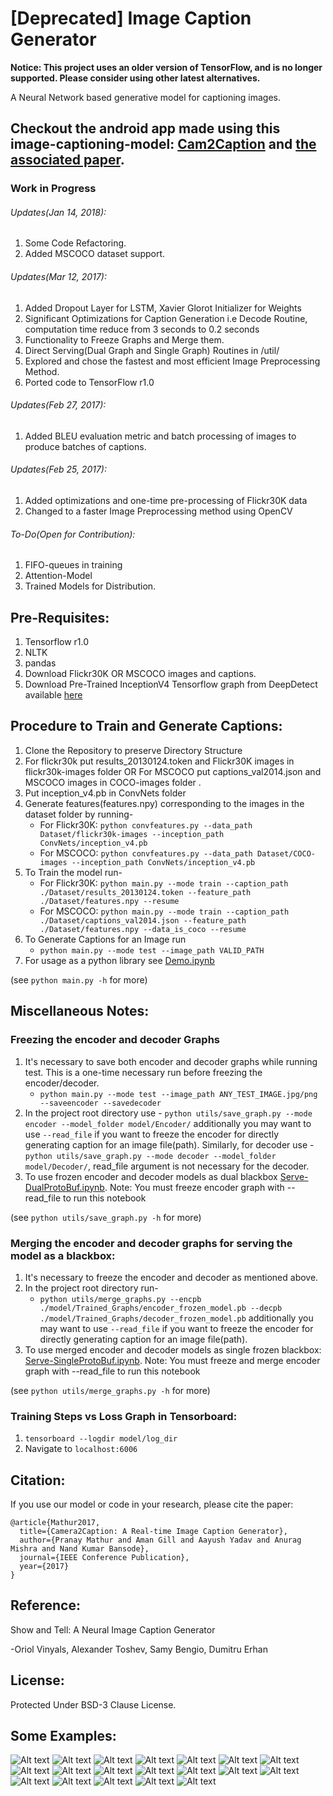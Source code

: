 # [Deprecated] Image Caption Generator

**Notice: This project uses an older version of TensorFlow, and is no longer supported. Please consider using other latest alternatives.**

A Neural Network based generative model for captioning images.

## Checkout the android app made using this image-captioning-model: [Cam2Caption](https://github.com/neural-nuts/Cam2Caption) and [the associated paper](http://ieeexplore.ieee.org/document/8272660/).

### Work in Progress

###### Updates(Jan 14, 2018):
1. Some Code Refactoring.
2. Added MSCOCO dataset support.

###### Updates(Mar 12, 2017):
1. Added Dropout Layer for LSTM, Xavier Glorot Initializer for Weights
2. Significant Optimizations for Caption Generation i.e Decode Routine, computation time reduce from 3 seconds to 0.2 seconds
3. Functionality to Freeze Graphs and Merge them.
4. Direct Serving(Dual Graph and Single Graph) Routines in /util/
5. Explored and chose the fastest and most efficient Image Preprocessing Method.
5. Ported code to TensorFlow r1.0

###### Updates(Feb 27, 2017):
1. Added BLEU evaluation metric and batch processing of images to produce batches of captions.

###### Updates(Feb 25, 2017):
1. Added optimizations and one-time pre-processing of Flickr30K data
2. Changed to a faster Image Preprocessing method using OpenCV

###### To-Do(Open for Contribution):
1. FIFO-queues in training
2. Attention-Model
3. Trained Models for Distribution.

## Pre-Requisites:
1. Tensorflow r1.0
2. NLTK
3. pandas
4. Download Flickr30K OR MSCOCO images and captions.
5. Download Pre-Trained InceptionV4 Tensorflow graph from DeepDetect available [here](https://deepdetect.com/models/tf/inception_v4.pb)

## Procedure to Train and Generate Captions:
1. Clone the Repository to preserve Directory Structure
2. For flickr30k put results_20130124.token and Flickr30K images in flickr30k-images folder OR For MSCOCO put captions_val2014.json and MSCOCO images in COCO-images folder .
3. Put inception_v4.pb in ConvNets folder
4. Generate features(features.npy) corresponding to the images in the dataset folder by running-
    - For Flickr30K: `python convfeatures.py --data_path Dataset/flickr30k-images --inception_path ConvNets/inception_v4.pb`
    - For MSCOCO: `python convfeatures.py --data_path Dataset/COCO-images --inception_path ConvNets/inception_v4.pb`
3. To Train the model run-
    - For Flickr30K: `python main.py --mode train --caption_path ./Dataset/results_20130124.token --feature_path ./Dataset/features.npy --resume`
    - For MSCOCO: `python main.py --mode train --caption_path ./Dataset/captions_val2014.json --feature_path ./Dataset/features.npy --data_is_coco --resume`
4. To Generate Captions for an Image run
    - `python main.py --mode test --image_path VALID_PATH`
5. For usage as a python library see [Demo.ipynb](https://github.com/neural-nuts/image-caption-generator/blob/master/Demo.ipynb)

(see `python main.py -h` for more)

## Miscellaneous Notes:

### Freezing the encoder and decoder Graphs
1. It's necessary to save both encoder and decoder graphs while running test. This is a one-time necessary run before freezing the encoder/decoder.
    - `python main.py --mode test --image_path ANY_TEST_IMAGE.jpg/png --saveencoder --savedecoder`
2. In the project root directory use - `python utils/save_graph.py --mode encoder --model_folder model/Encoder/` additionally you may want to use `--read_file` if you want to freeze the encoder for directly generating caption for an image file(path). Similarly, for decoder use - `python utils/save_graph.py --mode decoder --model_folder model/Decoder/`, read_file argument is not necessary for the decoder.
3. To use frozen encoder and decoder models as dual blackbox [Serve-DualProtoBuf.ipynb](https://github.com/neural-nuts/image-caption-generator/blob/master/utils/Serve-DualProtoBuf.ipynb). Note: You must freeze encoder graph with --read_file to run this notebook

(see `python utils/save_graph.py -h` for more)

### Merging the encoder and decoder graphs for serving the model as a blackbox:
1. It's necessary to freeze the encoder and decoder as mentioned above.
2. In the project root directory run-
    - `python utils/merge_graphs.py --encpb ./model/Trained_Graphs/encoder_frozen_model.pb --decpb ./model/Trained_Graphs/decoder_frozen_model.pb` additionally you may want to use `--read_file` if you want to freeze the encoder for directly generating caption for an image file(path).
3. To use merged encoder and decoder models as single frozen blackbox: [Serve-SingleProtoBuf.ipynb](https://github.com/neural-nuts/image-caption-generator/blob/master/utils/Serve-SingleProtoBuf.ipynb). Note: You must freeze and merge encoder graph with --read_file to run this notebook

(see `python utils/merge_graphs.py -h` for more)

### Training Steps vs Loss Graph in Tensorboard:
1. `tensorboard --logdir model/log_dir`
2. Navigate to `localhost:6006`

## Citation:

If you use our model or code in your research, please cite the paper:

```
@article{Mathur2017,
  title={Camera2Caption: A Real-time Image Caption Generator},
  author={Pranay Mathur and Aman Gill and Aayush Yadav and Anurag Mishra and Nand Kumar Bansode},
  journal={IEEE Conference Publication},
  year={2017}
}
```

## Reference:
Show and Tell: A Neural Image Caption Generator

-Oriol Vinyals, Alexander Toshev, Samy Bengio, Dumitru Erhan

## License:
Protected Under BSD-3 Clause License.

## Some Examples:

![Alt text](/Images/gen_3126981064.jpg)
![Alt text](/Images/gen_7148046575.jpg)
![Alt text](/Images/gen_suitselfie.png)
![Alt text](/Images/gen_6.png)
![Alt text](/Images/gen_7526599338.jpg)
![Alt text](/Images/gen_4013421575.jpg)
![Alt text](/Images/gen_football.png)
![Alt text](/Images/gen_plane.png)
![Alt text](/Images/gen_comp.png)
![Alt text](/Images/gen_womanbeach.png)
![Alt text](/Images/gen_102617084.jpg)
![Alt text](/Images/gen_2230458748.jpg)
![Alt text](/Images/gen_7125476937.jpg)
![Alt text](/Images/gen_4752984291.jpg)
![Alt text](/Images/gen_cat2.png)
![Alt text](/Images/gen_283252248.jpg)
![Alt text](/Images/gen_3920626767.jpg)
![Alt text](/Images/gen_manlaptop.png)
![Alt text](/Images/gen_2461372011.jpg)
